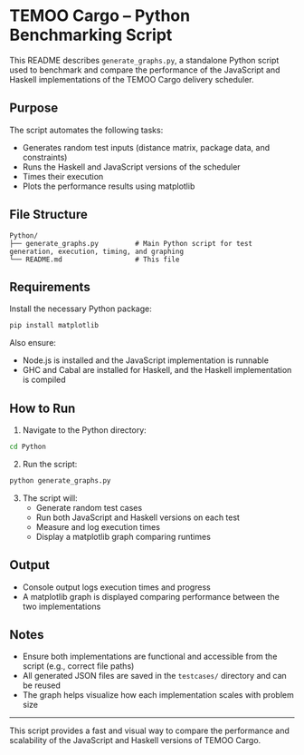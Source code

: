 # TEMOO Cargo – Python Benchmarking Script

This README describes `generate_graphs.py`, a standalone Python script used to benchmark and compare the performance of the JavaScript and Haskell implementations of the TEMOO Cargo delivery scheduler.

## Purpose

The script automates the following tasks:
- Generates random test inputs (distance matrix, package data, and constraints)
- Runs the Haskell and JavaScript versions of the scheduler
- Times their execution
- Plots the performance results using matplotlib

## File Structure

```
Python/
├── generate_graphs.py         # Main Python script for test generation, execution, timing, and graphing
└── README.md                  # This file
```

## Requirements

Install the necessary Python package:

```bash
pip install matplotlib
```

Also ensure:
- Node.js is installed and the JavaScript implementation is runnable
- GHC and Cabal are installed for Haskell, and the Haskell implementation is compiled

## How to Run

1. Navigate to the Python directory:

```bash
cd Python
```

2. Run the script:

```bash
python generate_graphs.py
```

3. The script will:
   - Generate random test cases
   - Run both JavaScript and Haskell versions on each test
   - Measure and log execution times
   - Display a matplotlib graph comparing runtimes

## Output

- Console output logs execution times and progress
- A matplotlib graph is displayed comparing performance between the two implementations

## Notes

- Ensure both implementations are functional and accessible from the script (e.g., correct file paths)
- All generated JSON files are saved in the `testcases/` directory and can be reused
- The graph helps visualize how each implementation scales with problem size

---

This script provides a fast and visual way to compare the performance and scalability of the JavaScript and Haskell versions of TEMOO Cargo.
